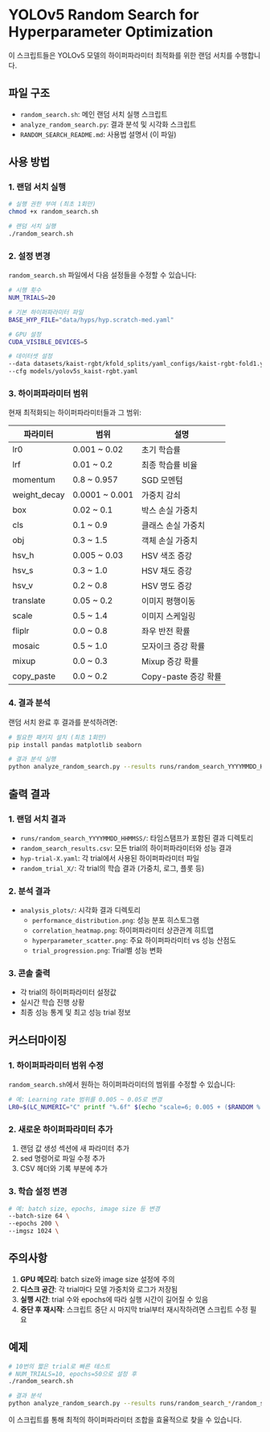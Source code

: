 # YOLOv5 Random Search for Hyperparameter Optimization

이 스크립트들은 YOLOv5 모델의 하이퍼파라미터 최적화를 위한 랜덤 서치를 수행합니다.

## 파일 구조

- `random_search.sh`: 메인 랜덤 서치 실행 스크립트
- `analyze_random_search.py`: 결과 분석 및 시각화 스크립트
- `RANDOM_SEARCH_README.md`: 사용법 설명서 (이 파일)

## 사용 방법

### 1. 랜덤 서치 실행

```bash
# 실행 권한 부여 (최초 1회만)
chmod +x random_search.sh

# 랜덤 서치 실행
./random_search.sh
```

### 2. 설정 변경

`random_search.sh` 파일에서 다음 설정들을 수정할 수 있습니다:

```bash
# 시행 횟수
NUM_TRIALS=20

# 기본 하이퍼파라미터 파일
BASE_HYP_FILE="data/hyps/hyp.scratch-med.yaml"

# GPU 설정
CUDA_VISIBLE_DEVICES=5

# 데이터셋 설정
--data datasets/kaist-rgbt/kfold_splits/yaml_configs/kaist-rgbt-fold1.yaml
--cfg models/yolov5s_kaist-rgbt.yaml
```

### 3. 하이퍼파라미터 범위

현재 최적화되는 하이퍼파라미터들과 그 범위:

| 파라미터 | 범위 | 설명 |
|----------|------|------|
| lr0 | 0.001 ~ 0.02 | 초기 학습률 |
| lrf | 0.01 ~ 0.2 | 최종 학습률 비율 |
| momentum | 0.8 ~ 0.957 | SGD 모멘텀 |
| weight_decay | 0.0001 ~ 0.001 | 가중치 감쇠 |
| box | 0.02 ~ 0.1 | 박스 손실 가중치 |
| cls | 0.1 ~ 0.9 | 클래스 손실 가중치 |
| obj | 0.3 ~ 1.5 | 객체 손실 가중치 |
| hsv_h | 0.005 ~ 0.03 | HSV 색조 증강 |
| hsv_s | 0.3 ~ 1.0 | HSV 채도 증강 |
| hsv_v | 0.2 ~ 0.8 | HSV 명도 증강 |
| translate | 0.05 ~ 0.2 | 이미지 평행이동 |
| scale | 0.5 ~ 1.4 | 이미지 스케일링 |
| fliplr | 0.0 ~ 0.8 | 좌우 반전 확률 |
| mosaic | 0.5 ~ 1.0 | 모자이크 증강 확률 |
| mixup | 0.0 ~ 0.3 | Mixup 증강 확률 |
| copy_paste | 0.0 ~ 0.2 | Copy-paste 증강 확률 |

### 4. 결과 분석

랜덤 서치 완료 후 결과를 분석하려면:

```bash
# 필요한 패키지 설치 (최초 1회만)
pip install pandas matplotlib seaborn

# 결과 분석 실행
python analyze_random_search.py --results runs/random_search_YYYYMMDD_HHMMSS/random_search_results.csv
```

## 출력 결과

### 1. 랜덤 서치 결과
- `runs/random_search_YYYYMMDD_HHMMSS/`: 타임스탬프가 포함된 결과 디렉토리
- `random_search_results.csv`: 모든 trial의 하이퍼파라미터와 성능 결과
- `hyp-trial-X.yaml`: 각 trial에서 사용된 하이퍼파라미터 파일
- `random_trial_X/`: 각 trial의 학습 결과 (가중치, 로그, 플롯 등)

### 2. 분석 결과
- `analysis_plots/`: 시각화 결과 디렉토리
  - `performance_distribution.png`: 성능 분포 히스토그램
  - `correlation_heatmap.png`: 하이퍼파라미터 상관관계 히트맵
  - `hyperparameter_scatter.png`: 주요 하이퍼파라미터 vs 성능 산점도
  - `trial_progression.png`: Trial별 성능 변화

### 3. 콘솔 출력
- 각 trial의 하이퍼파라미터 설정값
- 실시간 학습 진행 상황
- 최종 성능 통계 및 최고 성능 trial 정보

## 커스터마이징

### 1. 하이퍼파라미터 범위 수정

`random_search.sh`에서 원하는 하이퍼파라미터의 범위를 수정할 수 있습니다:

```bash
# 예: Learning rate 범위를 0.005 ~ 0.05로 변경
LR0=$(LC_NUMERIC="C" printf "%.6f" $(echo "scale=6; 0.005 + ($RANDOM % 45000) / 1000000" | bc))
```

### 2. 새로운 하이퍼파라미터 추가

1. 랜덤 값 생성 섹션에 새 파라미터 추가
2. sed 명령어로 파일 수정 추가
3. CSV 헤더와 기록 부분에 추가

### 3. 학습 설정 변경

```bash
# 예: batch size, epochs, image size 등 변경
--batch-size 64 \
--epochs 200 \
--imgsz 1024 \
```

## 주의사항

1. **GPU 메모리**: batch size와 image size 설정에 주의
2. **디스크 공간**: 각 trial마다 모델 가중치와 로그가 저장됨
3. **실행 시간**: trial 수와 epochs에 따라 실행 시간이 길어질 수 있음
4. **중단 후 재시작**: 스크립트 중단 시 마지막 trial부터 재시작하려면 스크립트 수정 필요

## 예제

```bash
# 10번의 짧은 trial로 빠른 테스트
# NUM_TRIALS=10, epochs=50으로 설정 후
./random_search.sh

# 결과 분석
python analyze_random_search.py --results runs/random_search_*/random_search_results.csv
```

이 스크립트를 통해 최적의 하이퍼파라미터 조합을 효율적으로 찾을 수 있습니다.
